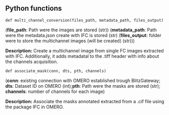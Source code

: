 ## Python functions

`def multi_channel_conversion(files_path, metadata_path, files_output)`

(**file_path**: Path were the images are stored (str))
(**metadata_path**: Path were the metadata.json create with IFC is stored (str)
(**files_output**: folder were to store the multichannel images (will be created) (str)))

**Description:** Create a multichannel image from single FC images extracted with IFC. Additionally,
it adds metadatal to the .tiff header with info about the channels acquisition.


`def associate_mask(conn, dts, pth, channels)`

(**conn**: existing connection with OMERO established trough BlitzGateway;
**dts**: Dataset ID on OMERO (int);**pth**: Path were the masks are stored (str);
**channels**: number of channels for each image)

**Description:** Associate the masks annotated extracted from a .cif file using the package
IFC in OMERO. 